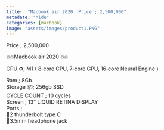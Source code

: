 ```yaml
---
title:  "Macbook air 2020  Price ; 2,500,000"
metadate: "hide"
categories: [macbook]
image: "assets/images/product1.PNG"
---
```


Price ; 2,500,000

🔥🔥Macbook air 2020 🔥🔥

CPU ⚙️; M1 ( 8‑core CPU, 7‑core GPU, 16‑core Neural Engine ) 

Ram ; 8Gb   
Storage 📦; 256gb SSD   
CYCLE COUNT ; 10 cycles   
Screen ; 13” LIQUID RETINA DISPLAY   
Ports ;   
📍2 thunderbolt type C   
📍3.5mm headphone jack  


